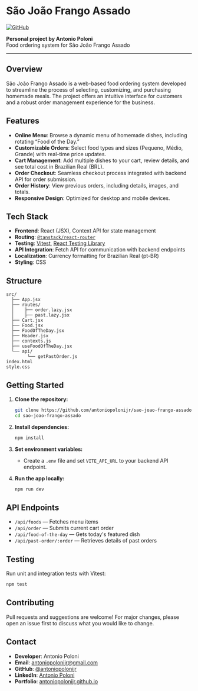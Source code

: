 # São João Frango Assado

[![GitHub](https://img.shields.io/badge/GitHub-antoniopolonijr%2Fsao--joao--frango--assado-blue?logo=github)](https://github.com/antoniopolonijr/sao-joao-frango-assado)

**Personal project by Antonio Poloni**  
Food ordering system for São João Frango Assado

---

## Overview

São João Frango Assado is a web-based food ordering system developed to streamline the process of selecting, customizing, and purchasing homemade meals. The project offers an intuitive interface for customers and a robust order management experience for the business.

## Features

- **Online Menu**: Browse a dynamic menu of homemade dishes, including rotating “Food of the Day.”
- **Customizable Orders**: Select food types and sizes (Pequeno, Médio, Grande) with real-time price updates.
- **Cart Management**: Add multiple dishes to your cart, review details, and see total cost in Brazilian Real (BRL).
- **Order Checkout**: Seamless checkout process integrated with backend API for order submission.
- **Order History**: View previous orders, including details, images, and totals.
- **Responsive Design**: Optimized for desktop and mobile devices.

## Tech Stack

- **Frontend**: React (JSX), Context API for state management
- **Routing**: [`@tanstack/react-router`](https://tanstack.com/router)
- **Testing**: [Vitest](https://vitest.dev/), [React Testing Library](https://testing-library.com/docs/react-testing-library/intro/)
- **API Integration**: Fetch API for communication with backend endpoints
- **Localization**: Currency formatting for Brazilian Real (pt-BR)
- **Styling**: CSS

## Structure

```
src/
  ├── App.jsx
  ├── routes/
  │    ├── order.lazy.jsx
  │    ├── past.lazy.jsx
  ├── Cart.jsx
  ├── Food.jsx
  ├── FoodOfTheDay.jsx
  ├── Header.jsx
  ├── contexts.js
  ├── useFoodOfTheDay.jsx
  └── api/
        └── getPastOrder.js
index.html
style.css
```

## Getting Started

1. **Clone the repository:**
   ```bash
   git clone https://github.com/antoniopolonijr/sao-joao-frango-assado.git
   cd sao-joao-frango-assado
   ```
2. **Install dependencies:**
   ```bash
   npm install
   ```
3. **Set environment variables:**

   - Create a `.env` file and set `VITE_API_URL` to your backend API endpoint.

4. **Run the app locally:**
   ```bash
   npm run dev
   ```

## API Endpoints

- `/api/foods` — Fetches menu items
- `/api/order` — Submits current cart order
- `/api/food-of-the-day` — Gets today's featured dish
- `/api/past-order/:order` — Retrieves details of past orders

## Testing

Run unit and integration tests with Vitest:

```bash
npm test
```

## Contributing

Pull requests and suggestions are welcome! For major changes, please open an issue first to discuss what you would like to change.

## Contact

- **Developer**: Antonio Poloni
- **Email**: [antoniopolonijr@gmail.com](mailto:antoniopolonijr@gmail.com)
- **GitHub**: [@antoniopolonijr](https://github.com/antoniopolonijr)
- **LinkedIn**: [Antonio Poloni](https://www.linkedin.com/in/antonio-br%C3%A1s-poloni-j%C3%BAnior-27148390/)
- **Portfolio**: [antoniopolonijr.github.io](https://antoniopolonijr.github.io/index.html)
